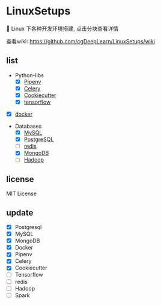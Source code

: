 # LinuxSetups 

:wrench: Linux 下各种开发环境搭建, 点击分块查看详情

查看wiki: https://github.com/cgDeepLearn/LinuxSetups/wiki


## list

* Python-libs
  * [x] [Pipenv](docs/python-lib/Pipenv.md)
  * [x] [Celery](docs/python-lib/Celery.md)
  * [x] [Cookiecutter](docs/python-lib/Cookiecutter.md)
  * [x] [tensorflow](docs/python-lib/Tensorflow.md)

* [x] [docker](docs/docker/install-docker.md)

* Databases
  * [x] [MySQL](docs/databases/mysql.md)
  * [x] [PostgreSQL](docs/databases/postgresql.md)
  * [ ] [redis](docs/databases/redis.md)
  * [x] [MongoDB](docs/databases/mongodb.md)
  * [ ] [Hadoop](docs/databases/hadoop.md)

## license

MIT License

## update 

- [x] Postgresql
- [x] MySQL
- [x] MongoDB
- [x] Docker
- [x] Pipenv
- [x] Celery
- [x] Cookiecutter
- [ ] Tensorflow
- [ ] redis
- [ ] Hadoop
- [ ] Spark